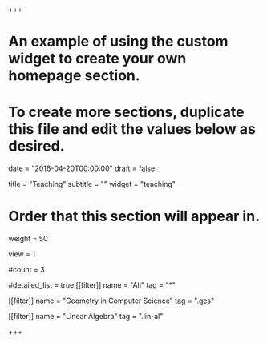 +++
# An example of using the custom widget to create your own homepage section.
# To create more sections, duplicate this file and edit the values below as desired.

date = "2016-04-20T00:00:00"
draft = false

title = "Teaching"
subtitle = ""
widget = "teaching"

# Order that this section will appear in.
weight = 50

view = 1

#count = 3

#detailed_list = true
[[filter]]
name = "All"
tag = "*"

[[filter]]
name = "Geometry in Computer Science"
tag = ".gcs"

[[filter]]
name = "Linear Algebra"
tag = ".lin-al"

+++


